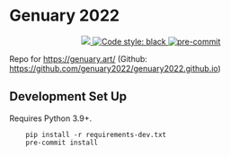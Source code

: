 # Genuary 2022

<p align="center">
    <a href="https://codecov.io/gh/{{ repo }}">
        <img src="https://codecov.io/gh/{{ repo }}/main/graph/badge.svg?token=4I7OINJKAO"/>
    </a>
    <a href="https://github.com/psf/black">
        <img alt="Code style: black" src="https://img.shields.io/badge/code%20style-black-000000.svg">
    </a>
    <a href="https://github.com/pre-commit/pre-commit">
        <img src="https://img.shields.io/badge/pre--commit-enabled-brightgreen?logo=pre-commit&logoColor=white" alt="pre-commit" style="max-width:100%;">
    </a>
</p>

Repo for https://genuary.art/ (Github: https://github.com/genuary2022/genuary2022.github.io)

## Development Set Up

Requires Python 3.9+.

```
    pip install -r requirements-dev.txt
    pre-commit install
```

